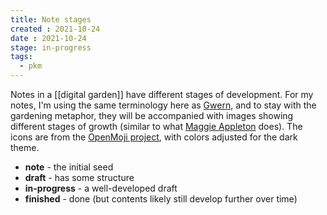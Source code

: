 ```yaml
---
title: Note stages
created : 2021-10-24
date : 2021-10-24
stage: in-progress
tags:
  - pkm 
---
```


Notes in a [[digital garden]] have different stages of development. 
For my notes, I'm using the same terminology here as [Gwern](https://www.gwern.net/), and to stay with the gardening metaphor, they will be accompanied with images showing different stages of growth (similar to what [Maggie Appleton](https://maggieappleton.com/garden) does). The icons are from the [OpenMoji project](https://openmoji.org/library/#group=animals-nature%2Fplant-other), with colors adjusted for the dark theme.

- **note** - the initial seed
- **draft** - has some structure
- **in-progress** - a well-developed draft
- **finished** - done (but contents likely still develop further over time)


